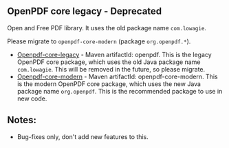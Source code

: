 ## OpenPDF core legacy - Deprecated

Open and Free PDF library. It uses the old package name `com.lowagie`.

 Please migrate to `openpdf-core-modern` (package `org.openpdf.*`). 

* [Openpdf-core-legacy](/openpdf-core-legacy) - Maven artifactId: openpdf. This is the legacy OpenPDF core package, 
  which uses the old Java package name `com.lowagie`. This will be removed in the future, so please migrate.
* [Openpdf-core-modern](/openpdf-core-modern) - Maven artifactId: openpdf-core-modern. This is the modern OpenPDF 
  core package, which uses the new Java package name `org.openpdf`. This is the recommended package to use in new code.

## Notes:
- Bug-fixes only, don't add new features to this.
